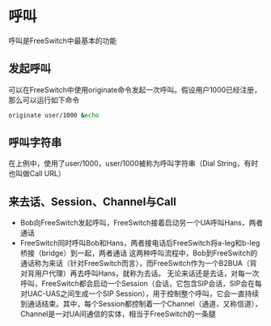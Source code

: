 # 呼叫
呼叫是FreeSwitch中最基本的功能
## 发起呼叫
可以在FreeSwitch中使用originate命令发起一次呼叫。假设用户1000已经注册，那么可以运行如下命令
```bash
originate user/1000 &echo
```
## 呼叫字符串
在上例中，使用了user/1000，user/1000被称为呼叫字符串（Dial String，有时也叫做Call URL）
## 来去话、Session、Channel与Call
+ Bob向FreeSwitch发起呼叫，FreeSwitch接着启动另一个UA呼叫Hans，两者通话
+ FreeSwitch同时呼叫Bob和Hans，两者接电话后FreeSwitch将a-leg和b-leg桥接（bridge）到一起，两者通话
这两种呼叫流程中，Bob到FreeSwitch的通话称为来话（针对FreeSwitch而言），而FreeSwitch作为一个B2BUA（背对背用户代理）再去呼叫Hans，就称为去话。
无论来话还是去话，对每一次呼叫，FreeSwitch都会启动一个Session（会话，它包含SIP会话，SIP会在每对UAC-UAS之间生成一个SIP Session），用于控制整个呼叫，它会一直持续到通话结束。其中，每个Session都控制着一个Channel（通道，又称信道），Channel是一对UA间通信的实体，相当于FreeSwitch的一条腿